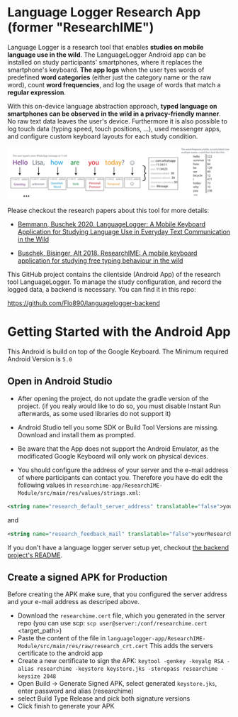 # Language Logger Research App (former "ResearchIME")

Language Logger is a research tool that enables **studies on mobile language use in the wild**. The LanguageLogger Android app can be installed on study participants' smartphones, where it replaces the smartphone's keyboard. **The app logs** when the user tyes words of predefined **word categories** (either just the category name or the raw word), count **word frequencies**, and log the usage of words that match a **regular expression**.

With this on-device language abstraction approach, **typed language on smartphones can be observed in the wild in a privacy-friendly manner**. No raw text data leaves the user's device.
Furthermore it is also possible to log touch data (typing speed, touch positions, ...), used messenger apps, and configure custom keyboard layouts for each study condition.

![Evolutions database migration](./readme_images/paperteaser.JPG)

Please checkout the research papers about this tool for more details:

* [Bemmann, Buschek 2020. LanguageLogger: A Mobile Keyboard Application for Studying Language Use in Everyday Text Communication in the Wild](https://dl.acm.org/doi/pdf/10.1145/3397872)

* [Buschek, Bisinger, Alt 2018. ResearchIME: A mobile keyboard application for studying free typing behaviour in the wild](https://dl.acm.org/doi/abs/10.1145/3173574.3173829)


This GitHub project contains the clientside (Android App) of the research tool LanguageLogger. To manage the study configuration, and record the logged data, a backend is necessary. You can find it in this repo:

https://github.com/Flo890/languagelogger-backend


# Getting Started with the Android App

This Android is build on top of the Google Keyboard.
The Minimum required Android Version is `5.0`


## Open in Android Studio

* After opening the project, do not update the gradle version of the project. 
(if you realy would like to do so, you must disable Instant Run afterwards, as some used libraries do not support it)
* Android Studio tell you some SDK or Build Tool Versions are missing. Download and install them as prompted.

* Be aware that the App does not support the Android Emulator, as the modificated Google Keyboard will only work on physical devices.

* You should configure the address of your server and the e-mail address of where participants can contact you.
Therefore you have do edit the following values in
`researchime-app/ResearchIME-Module/src/main/res/values/strings.xml`:
```xml
<string name="research_default_server_address" translatable="false">yourServerAddress</string>
```
and 
```xml
<string name="research_feedback_mail" translatable="false">yourResearchEmailAdress</string>
```

If you don't have a language logger server setup yet, checkout [the backend project's README](https://github.com/Flo890/languagelogger-backend/blob/master/README.md).

## Create a signed APK for Production

Before creating the APK make sure, that you configured the server address and your e-mail address as descriped above.

* Download the `researchime.cert` file, which you generated in the server repo (you can use scp:
`scp user@server:/conf/researchime.cert` <target_path>)
* Paste the content of the file in
`languagelogger-app/ResearchIME-Module/src/main/res/raw/research_crt.cert`
This adds the servers certificate to the android app
* Create a new certificate to sign the APK:
`keytool -genkey -keyalg RSA -alias researchime -keystore keystore.jks -storepass researchime -keysize 2048`
* Open Build -> Generate Signed APK, select generated `keystore.jks`, enter password and alias (researchime) 
* select Build Type Release and pick both signature versions
* Click finish to generate your APK





